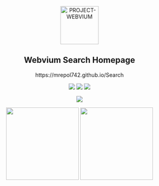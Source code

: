 <p align="center">
<img width="100px" src="https://github.com/mrepol742/PROJECT-WEBVIUM/blob/master/app/src/main/res/mipmap-xxxhdpi/c.png" align="center" alt="PROJECT-WEBVIUM" />
 <h2 align="center">Webvium Search Homepage</h2>
 <p align="center">https://mrepol742.github.io/Search</p>
</p>

<p align="center">
  <img src="https://img.shields.io/badge/HTML-5-blue.svg">
  <img src="https://img.shields.io/badge/CSS-blue.svg">
  <img src="https://img.shields.io/badge/JavaScript-blue.svg">
</p>
<p align="center">
  <img src="https://wakatime.com/badge/github/mrepol742/Search.svg" />
</p>
<p align="center">
<img src="https://github.com/mrepol742/mrepol742.github.io/blob/main/images/webvium_dark_main.webp" width="190"> <img src="https://github.com/mrepol742/mrepol742.github.io/blob/main/images/webvium_light_main.webp" width="190">
</p>
